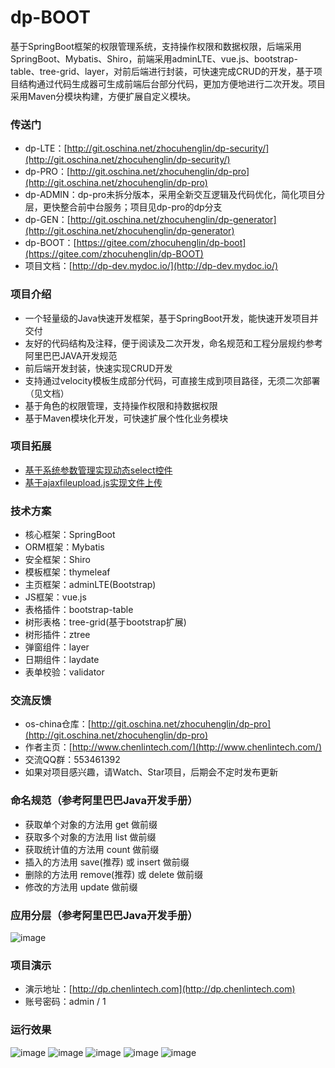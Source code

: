 # dp-BOOT
基于SpringBoot框架的权限管理系统，支持操作权限和数据权限，后端采用SpringBoot、Mybatis、Shiro，前端采用adminLTE、vue.js、bootstrap-table、tree-grid、layer，对前后端进行封装，可快速完成CRUD的开发，基于项目结构通过代码生成器可生成前端后台部分代码，更加方便地进行二次开发。项目采用Maven分模块构建，方便扩展自定义模块。

### 传送门
- dp-LTE：[http://git.oschina.net/zhocuhenglin/dp-security/](http://git.oschina.net/zhocuhenglin/dp-security/)
- dp-PRO：[http://git.oschina.net/zhocuhenglin/dp-pro](http://git.oschina.net/zhocuhenglin/dp-pro)
- dp-ADMIN：dp-pro未拆分版本，采用全新交互逻辑及代码优化，简化项目分层，更快整合前中台服务；项目见dp-pro的dp分支
- dp-GEN：[http://git.oschina.net/zhocuhenglin/dp-generator](http://git.oschina.net/zhocuhenglin/dp-generator)
- dp-BOOT：[https://gitee.com/zhocuhenglin/dp-boot](https://gitee.com/zhocuhenglin/dp-BOOT)
- 项目文档：[http://dp-dev.mydoc.io/](http://dp-dev.mydoc.io/)

### 项目介绍
- 一个轻量级的Java快速开发框架，基于SpringBoot开发，能快速开发项目并交付
- 友好的代码结构及注释，便于阅读及二次开发，命名规范和工程分层规约参考阿里巴巴JAVA开发规范
- 前后端开发封装，快速实现CRUD开发
- 支持通过velocity模板生成部分代码，可直接生成到项目路径，无须二次部署（见文档）
- 基于角色的权限管理，支持操作权限和持数据权限
- 基于Maven模块化开发，可快速扩展个性化业务模块
### 项目拓展
- [基于系统参数管理实现动态select控件](https://my.oschina.net/zhouchenglin/blog/1615653)
- [基于ajaxfileupload.js实现文件上传](https://my.oschina.net/zhouchenglin/blog/1615214)
### 技术方案
- 核心框架：SpringBoot
- ORM框架：Mybatis
- 安全框架：Shiro
- 模板框架：thymeleaf
- 主页框架：adminLTE(Bootstrap)
- JS框架：vue.js
- 表格插件：bootstrap-table
- 树形表格：tree-grid(基于bootstrap扩展)
- 树形插件：ztree
- 弹窗组件：layer
- 日期组件：laydate
- 表单校验：validator

### 交流反馈
- os-china仓库：[http://git.oschina.net/zhocuhenglin/dp-pro](http://git.oschina.net/zhocuhenglin/dp-pro)
- 作者主页：[http://www.chenlintech.com/](http://www.chenlintech.com/)
- 交流QQ群：553461392
- 如果对项目感兴趣，请Watch、Star项目，后期会不定时发布更新

### 命名规范（参考阿里巴巴Java开发手册）
-  获取单个对象的方法用 get 做前缀
-  获取多个对象的方法用 list 做前缀
-  获取统计值的方法用 count 做前缀
-  插入的方法用 save(推荐) 或 insert 做前缀
-  删除的方法用 remove(推荐) 或 delete 做前缀
-  修改的方法用 update 做前缀

### 应用分层（参考阿里巴巴Java开发手册）
![image](http://oss.chenlintech.com/common/0.png)

### 项目演示
- 演示地址：[http://dp.chenlintech.com](http://dp.chenlintech.com)
- 账号密码：admin / 1

### 运行效果
![image](http://oss.chenlintech.com/boot/1.png)
![image](http://oss.chenlintech.com/boot/2.png)
![image](http://oss.chenlintech.com/boot/3.png)
![image](http://oss.chenlintech.com/boot/4.png)
![image](http://oss.chenlintech.com/boot/5.png)